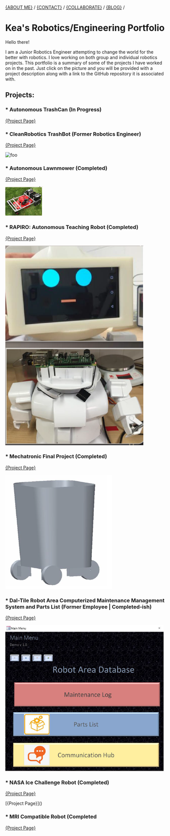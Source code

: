 
[{ABOUT ME}](https://kfrancis01.github.io/Portfolio_KeaFrancis.github.io/About) / 
[{CONTACT}](https://kfrancis01.github.io/Portfolio_KeaFrancis.github.io/Contact) / 
[{COLLABORATE}](keamfrancis96@gmail.com) / 
[{BLOG}](https://kfrancis01.github.io/Portfolio_KeaFrancis.github.io/Blog) / </br>

<h1> Kea's Robotics/Engineering Portfolio </h1>

<p> Hello there! <p>
<p> I am a Junior Robotics Engineer attempting to change the world for the better with robotics. 
I love working on both group and individual robotics projects. This portfolio is a summary of some of the projects I have worked on in the past. 
Just click on the picture and you will be provided with a project description along with a link to the GitHub repository it is associated with. <p>


<h2>Projects:</h2> 

<h3>* Autonomous TrashCan (In Progress)</h3>
<p><a href="https://kfrancis01.github.io/Portfolio_KeaFrancis.github.io/Autonomous_TrashCan">{Project Page}</a></p>

<h3> * CleanRobotics TrashBot (Former Robotics Engineer) </h3>
<p><a href="https://kfrancis01.github.io/Portfolio_KeaFrancis.github.io/CleanRobotics">{Project Page}</a></p>
<p><img src = "https://www.google.com/imgres?imgurl=https%3A%2F%2Fcleanrobotics.com%2Fwp-content%2Fuploads%2F2020%2F04%2FTV-Art__002.jpg&imgrefurl=https%3A%2F%2Fcleanrobotics.com%2F&tbnid=S1RfVqwzVYfstM&vet=12ahUKEwi4wfCv1YPwAhUCUM0KHbOmBZsQMygGegUIARCQAQ..i&docid=Lao200m3O_xoMM&w=1920&h=1080&q=cleanrobotics%20logo&client=firefox-b-1-d&ved=2ahUKEwi4wfCv1YPwAhUCUM0KHbOmBZsQMygGegUIARCQAQ" alt = "foo"/></p>

<h3> * Autonomous Lawnmower (Completed) </h3>
<p><a href="https://kfrancis01.github.io/Portfolio_KeaFrancis.github.io/Lawn Mower">{Project Page}</a></p>
<p><img src = "lawnmower.PNG" alt = "foo"/></p>

<h3> * RAPIRO: Autonomous Teaching Robot (Completed) </h3>
<p><a href="https://kfrancis01.github.io/Portfolio_KeaFrancis.github.io/RAPIRO">{Project Page}</a></p>
<p><img src = "RAPIRO.PNG" alt = "foo"/></p>

<h3> * Mechatronic Final Project (Completed) </h3>
<p><a href="https://kfrancis01.github.io/Portfolio_KeaFrancis.github.io/Mech">{Project Page}</a></p>
<p><img src = "mech_final.PNG" alt = "foo"/></p>

<h3> * Dal-Tile Robot Area Computerized Maintenance Management System and Parts List (Former Employee | Completed-ish) </h3>
<p><a href="https://kfrancis01.github.io/Portfolio_KeaFrancis.github.io/CMMS">{Project Page}</a></p>
<p><img src = "Dal_Tile CMMS.PNG" alt = "foo"/></p>

<h3> * NASA Ice Challenge Robot (Completed) </h3>
<p><a href="https://kfrancis01.github.io/Portfolio_KeaFrancis.github.io/NASA">{Project Page}</a></p>
[{Project Page}]() <br/>

<h3> * MRI Compatible Robot (Completed </h3>
<p><a href="https://kfrancis01.github.io/Portfolio_KeaFrancis.github.io/MRI">{Project Page}</a></p>
